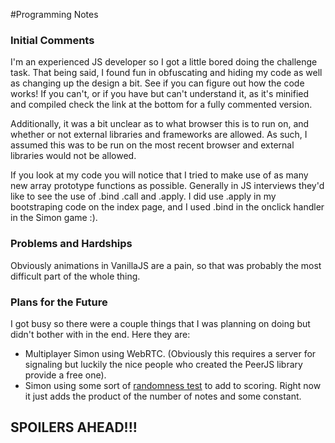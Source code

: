 #Programming Notes
### Initial Comments
I'm an experienced JS developer so I got a little bored doing the challenge task. That being said, I found fun in obfuscating and hiding my code as well as changing up the design a bit. See if you can figure out how the code works! If you can't, or if you have but can't understand it, as it's minified and compiled check the link at the bottom for a fully commented version.

Additionally, it was a bit unclear as to what browser this is to run on, and whether or not external libraries and frameworks are allowed. As such, I assumed this was to be run on the most recent browser and external libraries would not be allowed.

If you look at my code you will notice that I tried to make use of as many new array prototype functions as possible. Generally in JS interviews they'd like to see the use of .bind .call and .apply. I did use .apply in my bootstraping code on the index page, and I used .bind in the onclick handler in the Simon game :).


### Problems and Hardships
Obviously animations in VanillaJS are a pain, so that was probably the most difficult part of the whole thing.

### Plans for the Future
I got busy so there were a couple things that I was planning on doing but didn't bother with in the end.  Here they are:

- Multiplayer Simon using WebRTC. (Obviously this requires a server for signaling but luckily the nice people who created the PeerJS library provide a free one).
- Simon using some sort of [randomness test](https://en.wikipedia.org/wiki/Randomness_tests) to add to scoring. Right now it just adds the product of the number of notes and some constant.


## SPOILERS AHEAD!!!


<br>
<br>
<br>
<br>
<br>
<br>
<br>
<br>
<br>
<br>
<br>
<br>
<br>
<br>
<br>
<br>
<br>
<br>
<br>
<br>
<br>
<br>
<br>
<br>
<br>
<br>
<br>
<br>
<br>
<br>
<br>
<br>
<br>
<br>
<br>
<br>
<br>
<br>
<br>
<br>
<br>
<br>
<br>
<br>
<br>
<br>
<br>
<br>
<br>
<br>
<br>
<br>
<br>
<br>
<br>
<br>
<br>
<br>
<br>
<br>
<br>
<br>
<br>
<br>
<br>
<br>
<br>
<br>
<br>
<br>
<br>
<br>
<br>
<br>
<br>
<br>
<br>
<br>
<br>
<br>
<br>
<br>
<br>
<br>
<br>
<br>
<br>
<br>
<br>
<br>
<br>
<br>
<br>
<br>
<br>
<br>
<br>
<br>
<br>
<br>
<br>
<br>
<br>
<br>
<br>
<br>
<br>
<br>
<br>
<br>
<br>
<br>
<br>
<br>
<br>
<br>
<br>
<br>
<br>
<br>
<br>
<br>
<br>
<br>
<br>
<br>
<br>
<br>
<br>
<br>
<br>
<br>
<br>
<br>
<br>
<br>
<br>
<br>
<br>
<br>
<br>
<br>
<br>
<br>
<br>
<br>
<br>
<br>
<br>
<br>
<br>
<br>
<br>
<br>
<br>
<br>
<br>
<br>
<br>
<br>
<br>
<br>
<br>
<br>
<br>
<br>
<br>
<br>
<br>
<br>
<br>
<br>
<br>
<br>
<br>
<br>
<br>
<br>
<br>
<br>
<br>
<br>
<br>
<br>
<br>
<br>
<br>
<br>
<br>
<br>
<br>
<br>
<br>
<br>
<br>
<br>
<br>
<br>
<br>
<br>
<br>
<br>
<br>
<br>
<br>
<br>
<br>
<br>
<br>
<br>
<br>
<br>
<br>
<br>
<br>
<br>
<br>
<br>
<br>
Alright, since you're reading this I'm assuming you either found out how my code works, got lazy, didn't try, or simply don't understand what's going on.


Here's how it works:
The script at the bottom of the page executes the following code; you can test this by replacing `eval` with `console.log`:

```js
// Load a canvas and grab the context
a = document.createElement("canvas"), b = a.getContext("2d");
a.width = 700;

// Draw an image to said canvas
b.drawImage(II, 0, 0);

// Iterate through the RGBA values of each pixel of the first two pixel rows in the image.
// Filter out every 4th value as the alpha channel is always 255 to prevent compression based data loss
// use String.fromCharCode to convert it to a string.
eval(String.fromCharCode.apply(null, b.getImageData(0, 0, 638, 2).data.filter(function(c, d) {
    return 0 < c && 3 != d % 4
})) + ")")

```
Essentially, that code looks at the top two lines in the image and extracts the data from it. After I minified my JS I converted the each letter to its ASCII value, converted that to an array and stuck it at the top of the logo. Each pixel can hold 3 letters as R G and B have a range: [0,255]. As such if you look carefully at the top of the logo image, you'll see:

![weird colours](http://i.imgur.com/D1U871h.png)


As you can see from the image there's a bunch of different colours. This is hidden in the HTML as the container that holds this image cuts that small part out and the image is scaled.

If you still don't understand it, here's what's going on. Suppose you had the JS: 
```js
    function(){}
```
If we convert this to a string and split it we get the following array:
```js
  ["f","u","n","c","t","i","o","n","(",")","{","}"]
```
If we map out the ascii values we get:
```js
    [102,117,110,99,116,105,111,110,40,41,123,125]
```
Let's take a look at the first three pixels
```js
    [102,117,110]
```
We can take these three bytes and convert them to RGB values, which can be stored as a pixel, which would look like: ![cool pixel](http://i.imgur.com/cCwXgHM.png) <- This is one pixel scaled up
Ta-da!